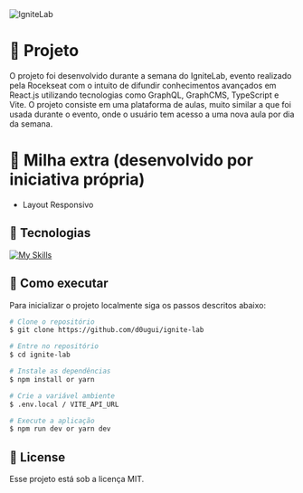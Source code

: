 <img align="center" src="front-end/src/assets/tela.gif" alt="IgniteLab">

# 📖 Projeto

O projeto foi desenvolvido durante a semana do IgniteLab, evento realizado pela Rocekseat com o intuito de difundir conhecimentos avançados em React.js utilizando tecnologias como GraphQL, GraphCMS, TypeScript e Vite. O projeto consiste em uma plataforma de aulas, muito similar a que foi usada durante o evento, onde o usuário tem acesso a uma nova aula por dia da semana.

# 🌟 Milha extra (desenvolvido por iniciativa própria)
- Layout Responsivo

## 🧪 Tecnologias

[![My Skills](https://skillicons.dev/icons?i=react,typescript,graphql,vite)](https://skillicons.dev)

## 🚀 Como executar

Para inicializar o projeto localmente siga os passos descritos abaixo:

```bash
# Clone o repositório
$ git clone https://github.com/d0ugui/ignite-lab

# Entre no repositório
$ cd ignite-lab

# Instale as dependências
$ npm install or yarn

# Crie a variável ambiente
$ .env.local / VITE_API_URL

# Execute a aplicação
$ npm run dev or yarn dev
```

## 📝 License

Esse projeto está sob a licença MIT.
